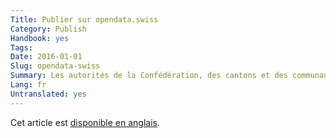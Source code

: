 ```yaml
---
Title: Publier sur opendata.swiss
Category: Publish
Handbook: yes
Tags:
Date: 2016-01-01
Slug: opendata-swiss
Summary: Les autorités de la Confédération, des cantons et des communautés, ainsi que les tiers qui effectuent des tâches au nom de l'État peuvent publier leurs données ouvertes sur le portail opendata.swiss.
Lang: fr
Untranslated: yes
---
```


Cet article est [disponible en anglais](/en/publish/opendata-swiss).
